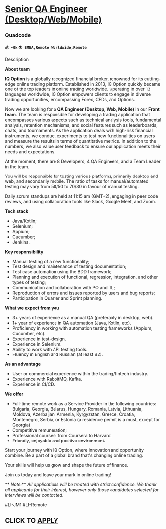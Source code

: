 # [Senior QA Engineer (Desktop/Web/Mobile)](https://www.remotewlb.com/apply/senior-qa-engineer-desktop-web-mobile)  
### Quadcode  
#### `💰 ~0k` `🌎 EMEA,Remote Worldwide,Remote`  

Description

**About team**

 **IQ Option** is a globally recognized financial broker, renowned for its cutting-edge online trading platform. Established in 2013, IQ Option quickly became one of the top leaders in online trading worldwide. Operating in over 13 languages worldwide, IQ Option empowers clients to engage in diverse trading opportunities, encompassing Forex, CFDs, and Options.

Now we are looking for a **QA Engineer (Desktop, Web, Mobile)** in our **Front team**. The team is responsible for developing a trading application that encompasses various aspects such as technical analysis tools, fundamental analysis, retention mechanisms, and social features such as leaderboards, chats, and tournaments. As the application deals with high-risk financial instruments, we conduct experiments to test new functionalities on users and measure the results in terms of quantitative metrics. In addition to the numbers, we also value user feedback to ensure our application meets their needs and expectations.  

At the moment, there are 8 Developers, 4 QA Engineers, and a Team Leader in the team.

You will be responsible for testing various platforms, primarily desktop and web, and secondarily mobile. The ratio of tasks for manual/automated testing may vary from 50/50 to 70/30 in favour of manual testing.  

Daily scrum standups are held at 11:15 am (GMT+2), engaging in peer code reviews, and using collaboration tools like Slack, Google Meet, and Zoom.  

 **Tech stack**

  * Java/Kotlin;
  * Selenium;
  * Appium;
  * Cucumber;
  * Jenkins. 

**Key responsibility**

  * Manual testing of a new functionality;
  * Test design and maintenance of testing documentation;
  * Test case automation using the BDD framework;
  * Planning and execution of functional, regression, integration, and other types of testing;
  * Communication and collaboration with PO and TL;
  * Reproduction of errors and issues reported by users and bug reports;
  * Participation in Quarter and Sprint planning. 

**What we expect from you**  

  * 3+ years of experience as a manual QA (preferably in desktop, web).
  * 1+ year of experience in QA automation (Java, Kotlin, etc). 
  * Proficiency in working with automation testing frameworks (Appium, Cucumber, etc).
  * Experience in test-design. 
  * Experience in Selenium. 
  * Ability to work with API testing tools.
  * Fluency in English and Russian (at least B2).

 **As an advantage**  

  * User or commercial experience within the trading/fintech industry.
  * Experience with RabbitMQ, Kafka.
  * Experience in CI/CD. 

**We offer**  

  * Full-time remote work as a Service Provider in the following countries: Bulgaria, Georgia, Belarus, Hungary, Romania, Latvia, Lithuania, Moldova, Azerbaijan, Armenia, Kyrgyzstan, Greece, Croatia, Montenegro, Serbia, or Estonia (a residence permit is a must, except for Georgia)
  * Competitive remuneration;
  * Professional courses: from Coursera to Harvard;
  * Friendly, enjoyable and positive environment.

Start your journey with IQ Option, where innovation and opportunity combine. Be a part of a global brand that's changing online trading.

Your skills will help us grow and shape the future of finance.

Join us today and leave your mark in online trading!

 ** _Note:_** _All applications will be treated with strict confidence. We thank all applicants for their interest, however only those candidates selected for interviews will be contacted_.

#LI-JM1 #LI-Remote

  
## CLICK TO [APPLY](https://www.remotewlb.com/apply/senior-qa-engineer-desktop-web-mobile)


